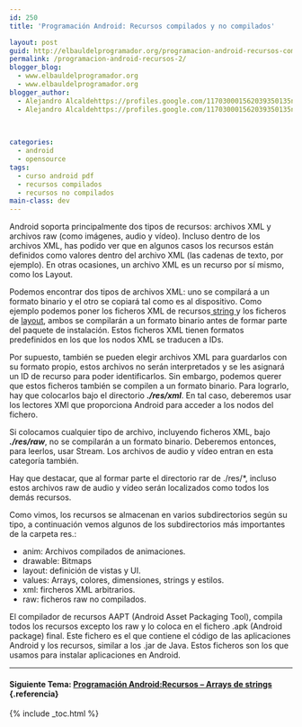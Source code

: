 ```yaml
---
id: 250
title: 'Programación Android: Recursos compilados y no compilados'

layout: post
guid: http://elbauldelprogramador.org/programacion-android-recursos-compilados-y-no-compilados/
permalink: /programacion-android-recursos-2/
blogger_blog:
  - www.elbauldelprogramador.org
  - www.elbauldelprogramador.org
blogger_author:
  - Alejandro Alcaldehttps://profiles.google.com/117030001562039350135noreply@blogger.com
  - Alejandro Alcaldehttps://profiles.google.com/117030001562039350135noreply@blogger.com

  
  
categories:
  - android
  - opensource
tags:
  - curso android pdf
  - recursos compilados
  - recursos no compilados
main-class: dev
---
```

<div class="icodroid">
</div>

Android soporta principalmente dos tipos de recursos: archivos XML y archivos raw (como imágenes, audio y vídeo). Incluso dentro de los archivos XML, has podido ver que en algunos casos los recursos están definidos como valores dentro del archivo XML (las cadenas de texto, por ejemplo). En otras ocasiones, un archivo XML es un recurso por sí mismo, como los Layout.

Podemos encontrar dos tipos de archivos XML: uno se compilará a un formato binario y el otro se copiará tal como es al dispositivo. Como ejemplo podemos poner los ficheros XML de recursos[ string ][1]y los ficheros de [layout][2], ambos se compilarán a un formato binario antes de formar parte del paquete de instalación. Estos ficheros XML tienen formatos predefinidos en los que los nodos XML se traducen a IDs.


<!--ad-->

Por supuesto, también se pueden elegir archivos XML para guardarlos con su formato propio, estos archivos no serán interpretados y se les asignará un ID de recurso para poder identificarlos. Sin embargo, podemos querer que estos ficheros también se compilen a un formato binario. Para lograrlo, hay que colocarlos bajo el directorio ***./res/xml***. En tal caso, deberemos usar los lectores XMl que proporciona Android para acceder a los nodos del fichero.

Si colocamos cualquier tipo de archivo, incluyendo ficheros XML, bajo ***./res/raw***, no se compilarán a un formato binario. Deberemos entonces, para leerlos, usar Stream. Los archivos de audio y vídeo entran en esta categoría también.

<p class="alert">
  Hay que destacar, que al formar parte el directorio rar de ./res/*, incluso estos archivos raw de audio y vídeo serán localizados como todos los demás recursos.
</p>

Como vimos, los recursos se almacenan en varios subdirectorios según su tipo, a continuación vemos algunos de los subdirectorios más importantes de la carpeta res.:

  * anim: Archivos compilados de animaciones.
  * drawable: Bitmaps
  * layout: definición de vistas y UI.
  * values: Arrays, colores, dimensiones, strings y estilos.
  * xml: fircheros XML arbitrarios.
  * raw: ficheros raw no compilados.

El compilador de recursos AAPT (Android Asset Packaging Tool), compila todos los recursos excepto los raw y lo coloca en el fichero .apk (Android package) final. Este fichero es el que contiene el código de las aplicaciones Android y los recursos, similar a los .jar de Java. Estos ficheros son los que usamos para instalar aplicaciones en Android.

* * *

#### Siguiente Tema: [Programación Android:Recursos &#8211; Arrays de strings][3] {.referencia}

 [1]: /programacion-android-recursos-strings
 [2]: /programacion-android-recursos-layout
 [3]: /programacion-android-recursos-arrays-de/


{% include _toc.html %}
